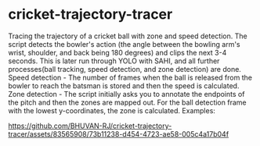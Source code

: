# cricket-trajectory-tracer
Tracing the trajectory of a cricket ball with zone and speed detection.
The script detects the bowler's action (the angle between the bowling arm's wrist, shoulder, and back being 180 degrees) and clips the next 3-4 seconds. This is later run through YOLO with SAHI, and all further processes(ball tracking, speed detection, and zone detection) are done.
Speed detection - The number of frames when the ball is released from the bowler to reach the batsman is stored and then the speed is calculated.
Zone detection - The script initially asks you to annotate the endpoints of the pitch and then the zones are mapped out. For the ball detection frame with the lowest y-coordinates, the zone is calculated.
Examples:



https://github.com/BHUVAN-RJ/cricket-trajectory-tracer/assets/83565908/73b11238-d454-4723-ae58-005c4a17b04f

